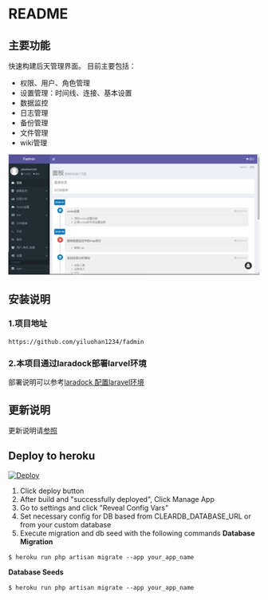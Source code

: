 # README
## 主要功能
快速构建后天管理界面。
目前主要包括：
- 权限、用户、角色管理
- 设置管理：时间线、连接、基本设置
- 数据监控
- 日志管理
- 备份管理
- 文件管理
- wiki管理

![](https://github.com/yiluohan1234/fadmin/blob/master/public/screen_shot.png)
## 安装说明
### 1.项目地址
```
https://github.com/yiluohan1234/fadmin
```
### 2.本项目通过laradock部署larvel环境
部署说明可以参考[laradock 配置laravel环境](https://blog.csdn.net/yiluohan0307/article/details/80062899)
## 更新说明
更新说明请[参照](https://github.com/yiluohan1234/fadmin/blob/master/changlog.md)

## Deploy to heroku
[![Deploy](https://www.herokucdn.com/deploy/button.svg)](https://heroku.com/deploy)
1. Click deploy button
2. After build and "successfully deployed", Click Manage App
3. Go to settings and click "Reveal Config Vars"
4. Set necessary config for DB based from CLEARDB_DATABASE_URL or from your custom database
5. Execute migration and db seed with the following commands
**Database Migration**
```
$ heroku run php artisan migrate --app your_app_name
```
**Database Seeds**
```
$ heroku run php artisan migrate --app your_app_name
```
